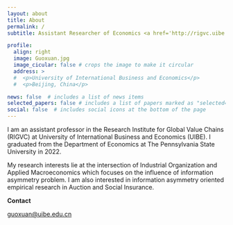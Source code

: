 ```yaml
---
layout: about
title: About
permalink: /
subtitle: Assistant Researcher of Economics <a href='http://rigvc.uibe.edu.cn/index.htm'>RIGVC</a>. 

profile:
  align: right
  image: Guoxuan.jpg
  image_cicular: false # crops the image to make it circular
  address: >
  #  <p>University of International Business and Economics</p>
  #  <p>Beijing, China</p>

news: false  # includes a list of news items
selected_papers: false # includes a list of papers marked as "selected={true}"
social: false  # includes social icons at the bottom of the page
---
```


<p></p>
I am an assistant professor in the Research Institute for Global Value Chains (RIGVC) at University of International Business and Economics (UIBE). I graduated from the Department of Economics at The Pennsylvania State University in 2022. 

My research interests lie at the intersection of Industrial Organization and Applied Macroeconomics which focuses on the influence of information asymmetry problem.  I am also interested in information asymmetry oriented empirical research in Auction and Social Insurance.  

**Contact**

guoxuan@uibe.edu.cn

